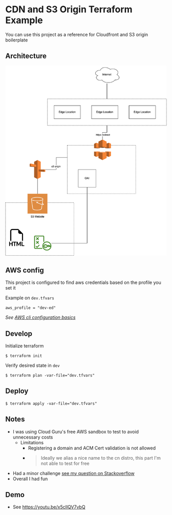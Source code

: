 # CDN and S3 Origin Terraform Example

You can use this project as a reference for Cloudfront and S3 origin boilerplate

## Architecture
![arch](arch.png)


## AWS config

This project is configured to find aws credentials based on the profile you set it

Example on `dev.tfvars`
```
aws_profile = "dev-ed"
```

*See [AWS cli configuration basics](https://docs.aws.amazon.com/cli/latest/userguide/cli-configure-quickstart.html)*


## Develop
Initialize terraform
```
$ terraform init
```
Verify desired state in `dev`
```
$ terraform plan -var-file="dev.tfvars"
```

## Deploy
```
$ terraform apply -var-file="dev.tfvars"
```

## Notes

- I was using Cloud Guru's free AWS sandbox to test to avoid unnecessary costs
    - Limitations
        - Registering a domain and ACM Cert validation is not allowed
        - > Ideally we alias a nice name to the cn distro, this part I'm not able to test for free
- Had a minor challenge [see my question on Stackoverflow](https://stackoverflow.com/questions/75438001/terraform-aws-s3-bucket-object-call-to-function-filemd5-failed-open-file/75440212#75440212)
- Overall I had fun 

## Demo
- See https://youtu.be/x5cIlQV7vbQ
